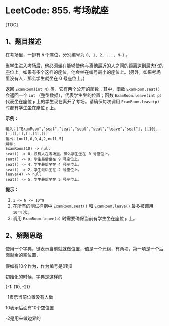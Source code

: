 # LeetCode: 855. 考场就座

[TOC]



## 1、题目描述





在考场里，一排有 `N` 个座位，分别编号为 `0, 1, 2, ..., N-1` 。

当学生进入考场后，他必须坐在能够使他与离他最近的人之间的距离达到最大化的座位上。如果有多个这样的座位，他会坐在编号最小的座位上。(另外，如果考场里没有人，那么学生就坐在 0 号座位上。)

返回 `ExamRoom(int N)` 类，它有两个公开的函数：其中，函数 `ExamRoom.seat()` 会返回一个 `int` （整型数据），代表学生坐的位置；函数 `ExamRoom.leave(int p)` 代表坐在座位 `p` 上的学生现在离开了考场。请确保每次调用 `ExamRoom.leave(p)` 时都有学生坐在座位 `p` 上。

 

**示例：**

```
输入：["ExamRoom","seat","seat","seat","seat","leave","seat"], [[10],[],[],[],[],[4],[]]
输出：[null,0,9,4,2,null,5]
解释：
ExamRoom(10) -> null
seat() -> 0，没有人在考场里，那么学生坐在 0 号座位上。
seat() -> 9，学生最后坐在 9 号座位上。
seat() -> 4，学生最后坐在 4 号座位上。
seat() -> 2，学生最后坐在 2 号座位上。
leave(4) -> null
seat() -> 5，学生最后坐在 5 号座位上。
```

 

**提示：**

1. `1 <= N <= 10^9`
2. 在所有的测试样例中 `ExamRoom.seat()` 和 `ExamRoom.leave()` 最多被调用 `10^4` 次。
3. 调用 `ExamRoom.leave(p)` 时需要确保当前有学生坐在座位 `p` 上。



## 2、解题思路

​	使用一个字典，键表示当前就就做位置，值是一个元组，有两项，第一项是一个后面剩余的空位置，

假如有10个作为，作为编号是0到9

初始化的时候，字典是这样的

{-1: (10, -2)}

-1表示当前位置没有人做

10表示后面有10个空位置

-2是用来做边界的



